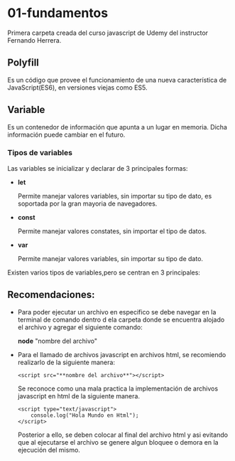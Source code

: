 # 01-fundamentos

Primera carpeta creada  del curso javascript de Udemy del instructor Fernando Herrera.

## Polyfill

Es un código que provee el funcionamiento de una nueva característica de JavaScript(ES6), en versiones viejas como ES5.

## Variable

Es un contenedor de información que apunta a un lugar en memoria. Dicha información puede cambiar en el futuro.

### Tipos de variables

Las variables se inicializar y declarar de 3 principales formas: 

* **let** 

   Permite manejar valores variables, sin importar su tipo de dato, es soportada por la gran mayoria de navegadores.
* **const**

   Permite manejar valores constates, sin importar el tipo de datos.
* **var**

   Permite manejar valores variables, sin importar su tipo de dato.


Existen varios tipos de variables,pero se centran en 3 principales:





## Recomendaciones:

* Para poder ejecutar un archivo en especifico se debe navegar en la terminal de comando dentro d ela carpeta donde se encuentra alojado el archivo y agregar el siguiente comando:

    **node** "nombre del archivo"

* Para el llamado de archivos javascript en archivos html, se recomiendo realizarlo de la siguiente manera:
    
    `<script src="**nombre del archivo**"></script>`

    Se reconoce como una mala practica la implementación de archivos javascript en html de la siguiente manera.

    ```
    <script type="text/javascript">   
        console.log("Hola Mundo en Html");
    </script>
    ```

  Posterior a ello, se deben colocar al final del archivo html y asi evitando que al ejecutarse el archivo se genere algun bloquee o demora en la ejecución del mismo.

